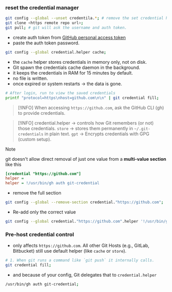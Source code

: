 ### reset the credential manager
```bash
git config --global --unset credentila.*; # remove the set credential helper
git clone <https remote repo url>;
git pull; # git will ask the username and auth token.
```
- create auth token from [GitHub personal access token](https://github.com/settings/tokens)
- paste the auth token password.

```bash
git config --global credential.helper cache;
```
- the `cache` helper stores credentials in memory only, not on disk.
- Git spawn the credentials cache daemon in the background.
- it keeps the credentials in RAM for 15 minutes by default.
- no file is written.
- once expired or system restarts -> the data is gone.

```bash
# After login, run to view the saved credentials
printf "protocol=https\nhost=github.com\n\n" | git credential fill;
```

> [!INFO]
> When accessing `https://github.com`, ask the GitHub CLI (gh) to provide credentials.

> [!INFO]
> credential.helper -> controls how Git remembers (or not) those credentials.
> `store` -> stores them permanently in `~/.git-credentials` in plain text.
> `gpt` -> Encrypts credentials with GPG (custom setup).

> [!NOTE]
> git doesn't allow direct removal of just one value from a __multi-value section__ like this
```ini
[credential "https://github.com"]
helper = 
helper = !/usr/bin/gh auth git-credential
```

- remove the full section
```bash
git config --global --remove-section credential."https://github.com";
```

- Re-add only the correct value
```bash
git config --global credential."https://github.com".helper '!/usr/bin/gh auth git-credential'
```

### Pre-host credential control 
- only affects `https://github.com`. All other Git Hosts (e.g., GitLab, Bitbucket) still use default helper (like `cache` or `store`).

```bash
# 1. When git runs a command like `git push` it internally calls.
git credential fill;
```
- and because of your config, Git delegates that to `credential.helper`
```bash
/usr/bin/gh auth git-credential;
```